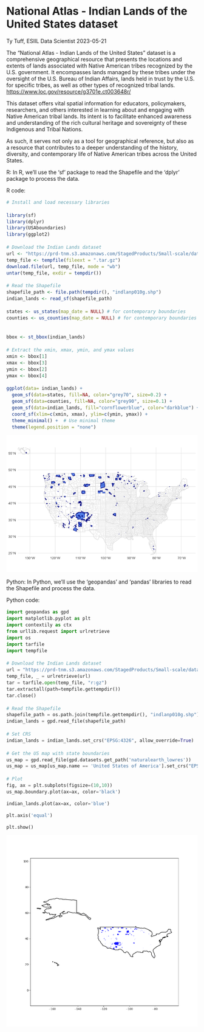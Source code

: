 National Atlas - Indian Lands of the United States dataset
================
Ty Tuff, ESIIL Data Scientist
2023-05-21

The “National Atlas - Indian Lands of the United States” dataset is a
comprehensive geographical resource that presents the locations and
extents of lands associated with Native American tribes recognized by
the U.S. government. It encompasses lands managed by these tribes under
the oversight of the U.S. Bureau of Indian Affairs, lands held in trust
by the U.S. for specific tribes, as well as other types of recognized
tribal lands. <https://www.loc.gov/resource/g3701e.ct003648r/>

This dataset offers vital spatial information for educators,
policymakers, researchers, and others interested in learning about and
engaging with Native American tribal lands. Its intent is to facilitate
enhanced awareness and understanding of the rich cultural heritage and
sovereignty of these Indigenous and Tribal Nations.

As such, it serves not only as a tool for geographical reference, but
also as a resource that contributes to a deeper understanding of the
history, diversity, and contemporary life of Native American tribes
across the United States.

R: In R, we’ll use the ‘sf’ package to read the Shapefile and the
‘dplyr’ package to process the data.

R code:

``` r
# Install and load necessary libraries

library(sf)
library(dplyr)
library(USAboundaries)
library(ggplot2)

# Download the Indian Lands dataset
url <- "https://prd-tnm.s3.amazonaws.com/StagedProducts/Small-scale/data/Boundaries/indlanp010g.shp_nt00968.tar.gz"
temp_file <- tempfile(fileext = ".tar.gz")
download.file(url, temp_file, mode = "wb")
untar(temp_file, exdir = tempdir())

# Read the Shapefile
shapefile_path <- file.path(tempdir(), "indlanp010g.shp")
indian_lands <- read_sf(shapefile_path)

states <- us_states(map_date = NULL) # for contemporary boundaries
counties <- us_counties(map_date = NULL) # for contemporary boundaries


bbox <- st_bbox(indian_lands)

# Extract the xmin, xmax, ymin, and ymax values
xmin <- bbox[1]
xmax <- bbox[3]
ymin <- bbox[2]
ymax <- bbox[4]

ggplot(data= indian_lands) + 
  geom_sf(data=states, fill=NA, color="grey70", size=0.2) +
  geom_sf(data=counties, fill=NA, color="grey90", size=0.1) +
  geom_sf(data=indian_lands, fill="cornflowerblue", color="darkblue") +
  coord_sf(xlim=c(xmin, xmax), ylim=c(ymin, ymax)) + 
  theme_minimal() +  # Use minimal theme
  theme(legend.position = "none") 
```

![](National_atlas_of_indian_lands_files/figure-gfm/unnamed-chunk-1-1.png)

Python: In Python, we’ll use the ‘geopandas’ and ‘pandas’ libraries to
read the Shapefile and process the data.

Python code:

``` python
import geopandas as gpd
import matplotlib.pyplot as plt
import contextily as ctx
from urllib.request import urlretrieve
import os
import tarfile
import tempfile

# Download the Indian Lands dataset
url = "https://prd-tnm.s3.amazonaws.com/StagedProducts/Small-scale/data/Boundaries/indlanp010g.shp_nt00968.tar.gz"
temp_file, _ = urlretrieve(url)
tar = tarfile.open(temp_file, "r:gz")
tar.extractall(path=tempfile.gettempdir())
tar.close()

# Read the Shapefile
shapefile_path = os.path.join(tempfile.gettempdir(), "indlanp010g.shp")
indian_lands = gpd.read_file(shapefile_path)

# Set CRS
indian_lands = indian_lands.set_crs("EPSG:4326", allow_override=True)

# Get the US map with state boundaries
us_map = gpd.read_file(gpd.datasets.get_path('naturalearth_lowres'))
us_map = us_map[us_map.name == 'United States of America'].set_crs("EPSG:4326")

# Plot
fig, ax = plt.subplots(figsize=(10,10))
us_map.boundary.plot(ax=ax, color='black')
```

``` python
indian_lands.plot(ax=ax, color='blue')
```

``` python
plt.axis('equal')
```

``` python
plt.show()
```

<img
src="National_atlas_of_indian_lands_files/figure-gfm/unnamed-chunk-2-1.png"
width="960" />
